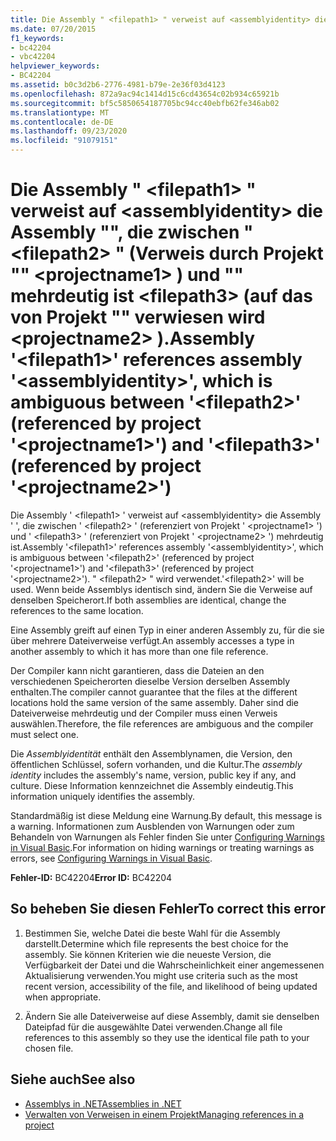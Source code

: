 ```yaml
---
title: Die Assembly " <filepath1> " verweist auf <assemblyidentity> die Assembly "", die zwischen " <filepath2> " (Verweis durch Projekt "" <projectname1> ) und "" mehrdeutig ist <filepath3> (auf das von Projekt "" verwiesen wird <projectname2> ).
ms.date: 07/20/2015
f1_keywords:
- bc42204
- vbc42204
helpviewer_keywords:
- BC42204
ms.assetid: b0c3d2b6-2776-4981-b79e-2e36f03d4123
ms.openlocfilehash: 872a9ac94c1414d15c6cd43654c02b934c65921b
ms.sourcegitcommit: bf5c5850654187705bc94cc40ebfb62fe346ab02
ms.translationtype: MT
ms.contentlocale: de-DE
ms.lasthandoff: 09/23/2020
ms.locfileid: "91079151"
---
```

# <a name="assembly-filepath1-references-assembly-assemblyidentity-which-is-ambiguous-between-filepath2-referenced-by-project-projectname1-and-filepath3-referenced-by-project-projectname2"></a><span data-ttu-id="00fcd-102">Die Assembly " \<filepath1> " verweist auf \<assemblyidentity> die Assembly "", die zwischen " \<filepath2> " (Verweis durch Projekt "" \<projectname1> ) und "" mehrdeutig ist \<filepath3> (auf das von Projekt "" verwiesen wird \<projectname2> ).</span><span class="sxs-lookup"><span data-stu-id="00fcd-102">Assembly '\<filepath1>' references assembly '\<assemblyidentity>', which is ambiguous between '\<filepath2>' (referenced by project '\<projectname1>') and '\<filepath3>' (referenced by project '\<projectname2>')</span></span>

<span data-ttu-id="00fcd-103">Die Assembly ' \<filepath1> ' verweist auf \<assemblyidentity> die Assembly ' ', die zwischen ' \<filepath2> ' (referenziert von Projekt ' \<projectname1> ') und ' \<filepath3> ' (referenziert von Projekt ' \<projectname2> ') mehrdeutig ist.</span><span class="sxs-lookup"><span data-stu-id="00fcd-103">Assembly '\<filepath1>' references assembly '\<assemblyidentity>', which is ambiguous between '\<filepath2>' (referenced by project '\<projectname1>') and '\<filepath3>' (referenced by project '\<projectname2>').</span></span> <span data-ttu-id="00fcd-104">" \<filepath2> " wird verwendet.</span><span class="sxs-lookup"><span data-stu-id="00fcd-104">'\<filepath2>' will be used.</span></span> <span data-ttu-id="00fcd-105">Wenn beide Assemblys identisch sind, ändern Sie die Verweise auf denselben Speicherort.</span><span class="sxs-lookup"><span data-stu-id="00fcd-105">If both assemblies are identical, change the references to the same location.</span></span>  
  
 <span data-ttu-id="00fcd-106">Eine Assembly greift auf einen Typ in einer anderen Assembly zu, für die sie über mehrere Dateiverweise verfügt.</span><span class="sxs-lookup"><span data-stu-id="00fcd-106">An assembly accesses a type in another assembly to which it has more than one file reference.</span></span>  
  
 <span data-ttu-id="00fcd-107">Der Compiler kann nicht garantieren, dass die Dateien an den verschiedenen Speicherorten dieselbe Version derselben Assembly enthalten.</span><span class="sxs-lookup"><span data-stu-id="00fcd-107">The compiler cannot guarantee that the files at the different locations hold the same version of the same assembly.</span></span> <span data-ttu-id="00fcd-108">Daher sind die Dateiverweise mehrdeutig und der Compiler muss einen Verweis auswählen.</span><span class="sxs-lookup"><span data-stu-id="00fcd-108">Therefore, the file references are ambiguous and the compiler must select one.</span></span>  
  
 <span data-ttu-id="00fcd-109">Die *Assemblyidentität* enthält den Assemblynamen, die Version, den öffentlichen Schlüssel, sofern vorhanden, und die Kultur.</span><span class="sxs-lookup"><span data-stu-id="00fcd-109">The *assembly identity* includes the assembly's name, version, public key if any, and culture.</span></span> <span data-ttu-id="00fcd-110">Diese Information kennzeichnet die Assembly eindeutig.</span><span class="sxs-lookup"><span data-stu-id="00fcd-110">This information uniquely identifies the assembly.</span></span>  
  
 <span data-ttu-id="00fcd-111">Standardmäßig ist diese Meldung eine Warnung.</span><span class="sxs-lookup"><span data-stu-id="00fcd-111">By default, this message is a warning.</span></span> <span data-ttu-id="00fcd-112">Informationen zum Ausblenden von Warnungen oder zum Behandeln von Warnungen als Fehler finden Sie unter [Configuring Warnings in Visual Basic](/visualstudio/ide/configuring-warnings-in-visual-basic).</span><span class="sxs-lookup"><span data-stu-id="00fcd-112">For information on hiding warnings or treating warnings as errors, see [Configuring Warnings in Visual Basic](/visualstudio/ide/configuring-warnings-in-visual-basic).</span></span>  
  
 <span data-ttu-id="00fcd-113">**Fehler-ID:** BC42204</span><span class="sxs-lookup"><span data-stu-id="00fcd-113">**Error ID:** BC42204</span></span>  
  
## <a name="to-correct-this-error"></a><span data-ttu-id="00fcd-114">So beheben Sie diesen Fehler</span><span class="sxs-lookup"><span data-stu-id="00fcd-114">To correct this error</span></span>  
  
1. <span data-ttu-id="00fcd-115">Bestimmen Sie, welche Datei die beste Wahl für die Assembly darstellt.</span><span class="sxs-lookup"><span data-stu-id="00fcd-115">Determine which file represents the best choice for the assembly.</span></span> <span data-ttu-id="00fcd-116">Sie können Kriterien wie die neueste Version, die Verfügbarkeit der Datei und die Wahrscheinlichkeit einer angemessenen Aktualisierung verwenden.</span><span class="sxs-lookup"><span data-stu-id="00fcd-116">You might use criteria such as the most recent version, accessibility of the file, and likelihood of being updated when appropriate.</span></span>  
  
2. <span data-ttu-id="00fcd-117">Ändern Sie alle Dateiverweise auf diese Assembly, damit sie denselben Dateipfad für die ausgewählte Datei verwenden.</span><span class="sxs-lookup"><span data-stu-id="00fcd-117">Change all file references to this assembly so they use the identical file path to your chosen file.</span></span>  
  
## <a name="see-also"></a><span data-ttu-id="00fcd-118">Siehe auch</span><span class="sxs-lookup"><span data-stu-id="00fcd-118">See also</span></span>

- [<span data-ttu-id="00fcd-119">Assemblys in .NET</span><span class="sxs-lookup"><span data-stu-id="00fcd-119">Assemblies in .NET</span></span>](../../standard/assembly/index.md)
- [<span data-ttu-id="00fcd-120">Verwalten von Verweisen in einem Projekt</span><span class="sxs-lookup"><span data-stu-id="00fcd-120">Managing references in a project</span></span>](/visualstudio/ide/managing-references-in-a-project)
